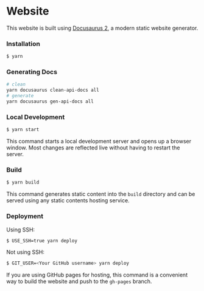 # Website

This website is built using [Docusaurus 2](https://docusaurus.io/), a modern static website generator.

### Installation

```bash
$ yarn
```

### Generating Docs

```bash
# clean
yarn docusaurus clean-api-docs all
# generate
yarn docusaurus gen-api-docs all
```

### Local Development

```bash
$ yarn start
```

This command starts a local development server and opens up a browser window. Most changes are reflected live without having to restart the server.

### Build

```bash
$ yarn build
```

This command generates static content into the `build` directory and can be served using any static contents hosting service.

### Deployment

Using SSH:

```bash
$ USE_SSH=true yarn deploy
```

Not using SSH:

```bash
$ GIT_USER=<Your GitHub username> yarn deploy
```

If you are using GitHub pages for hosting, this command is a convenient way to build the website and push to the `gh-pages` branch.
